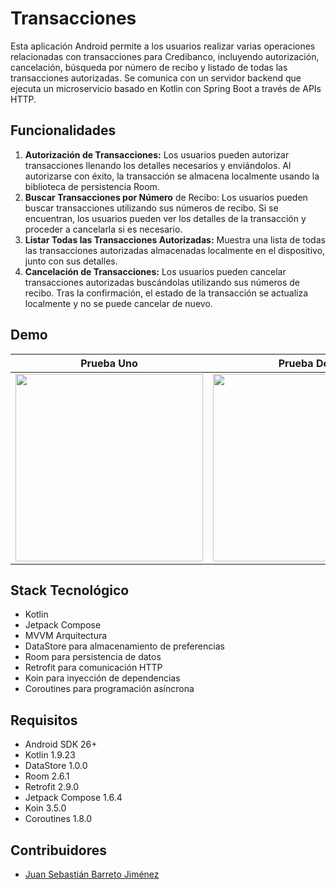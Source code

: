 # Transacciones
Esta aplicación Android permite a los usuarios realizar varias operaciones relacionadas con 
transacciones para Credibanco, incluyendo autorización, cancelación, búsqueda por número de recibo 
y listado de todas las transacciones autorizadas. Se comunica con un servidor backend que ejecuta 
un microservicio basado en Kotlin con Spring Boot a través de APIs HTTP.

## Funcionalidades
1. **Autorización de Transacciones:** Los usuarios pueden autorizar transacciones llenando los detalles necesarios y enviándolos. Al autorizarse con éxito, la transacción se almacena localmente usando la biblioteca de persistencia Room.
2. **Buscar Transacciones por Número** de Recibo: Los usuarios pueden buscar transacciones utilizando sus números de recibo. Si se encuentran, los usuarios pueden ver los detalles de la transacción y proceder a cancelarla si es necesario.
3. **Listar Todas las Transacciones Autorizadas:** Muestra una lista de todas las transacciones autorizadas almacenadas localmente en el dispositivo, junto con sus detalles.
4. **Cancelación de Transacciones:** Los usuarios pueden cancelar transacciones autorizadas buscándolas utilizando sus números de recibo. Tras la confirmación, el estado de la transacción se actualiza localmente y no se puede cancelar de nuevo.

## Demo
|Prueba Uno|Prueba Dos|
|---|---|
|<img src="https://github.com/jsebastianbarretoj99/transactions/assets/63886423/35610f28-6fdc-4fc6-87bc-a348dc4cfae9" width="300"/>|<img src="https://github.com/jsebastianbarretoj99/transactions/assets/63886423/823b6cca-9a58-429f-906b-a0ccccd657c1" width="300"/>|

## Stack Tecnológico
- Kotlin
- Jetpack Compose
- MVVM Arquitectura
- DataStore para almacenamiento de preferencias
- Room para persistencia de datos
- Retrofit para comunicación HTTP
- Koin para inyección de dependencias
- Coroutines para programación asíncrona

## Requisitos
- Android SDK 26+
- Kotlin 1.9.23
- DataStore 1.0.0
- Room 2.6.1
- Retrofit 2.9.0
- Jetpack Compose 1.6.4
- Koin 3.5.0
- Coroutines 1.8.0

## Contribuidores
- [Juan Sebastián Barreto Jiménez](https://github.com/jsebastianbarretoj99)
